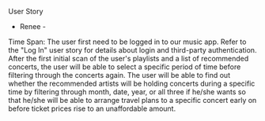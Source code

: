 User Story

- Renee - 

Time Span:
  The user first need to be logged in to our music app. Refer to the "Log In" user story for details about login and third-party authentication. After the first initial scan of the user's playlists and a list of recommended concerts, the user will be able to select a specific period of time before filtering through the concerts again. The user will be able to find out whether the recommended artists will be holding concerts during a specific time by filtering through month, date, year, or all three if he/she wants so that he/she will be able to arrange travel plans to a specific concert early on before ticket prices rise to an unaffordable amount.

